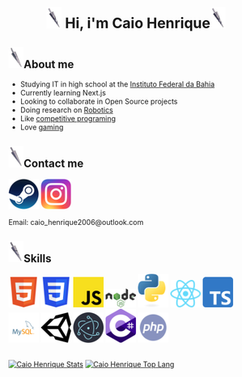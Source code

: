<h1 align="center"><img width="30px" src="Coiled nail.png" /> Hi, i'm Caio Henrique<img width="30px" src="Coiled nail.png" /></h1>

<h2><img width="30px" src="Pure nail.png" />About me</h2>

- Studying IT in high school at the [Instituto Federal da Bahia](https://portal.ifba.edu.br/)
- Currently learning Next.js
- Looking to collaborate in Open Source projects
- Doing research on [Robotics](https://www.instagram.com/thearmengers?igsh=N3JwNGF2Z2FjcDFm)
- Like [competitive programing](https://codeforces.com/profile/Cakios)
- Love [gaming](https://steamcommunity.com/profiles/76561199191603747/)

<h2><img width="30px" src="Nail.png" />Contact me</h2>

<a href="https://steamcommunity.com/profiles/76561199191603747/"><img width="60px" src="https://raw.githubusercontent.com/caio-henrique2006/caio-henrique2006/main/Steam_icon_logo.svg" /></a>
<a href="https://www.instagram.com/caiohenrique1712?igsh=ODJwdzh6aGdsOWY="><img width="60px" src="https://raw.githubusercontent.com/caio-henrique2006/caio-henrique2006/main/Instagram_logo.svg" /></a>
<p>Email: caio_henrique2006@outlook.com</p>

<h2><img width="30px" src="Old nail.png" />Skills</h2>
<div>
<img width="60px" src="https://raw.githubusercontent.com/caio-henrique2006/caio-henrique2006/main/HTML5_Badge.svg" />
<img width="60px" src="https://raw.githubusercontent.com/caio-henrique2006/caio-henrique2006/main/CSS3_logo.svg" />
<img width="60px" src="https://raw.githubusercontent.com/caio-henrique2006/caio-henrique2006/main/Unofficial_JavaScript_logo_2.svg" />
<img width="60px" src="https://raw.githubusercontent.com/caio-henrique2006/caio-henrique2006/main/Node.js_logo.svg" />
<img width="60px" src="https://raw.githubusercontent.com/caio-henrique2006/caio-henrique2006/main/Python-logo-notext.svg" />
<img width="60px" src="https://raw.githubusercontent.com/caio-henrique2006/caio-henrique2006/main/React-icon.svg" />
<img width="60px" src="https://raw.githubusercontent.com/caio-henrique2006/caio-henrique2006/main/Typescript_logo_2020.svg" />
<img width="60px" src="https://raw.githubusercontent.com/caio-henrique2006/caio-henrique2006/main/mysql-logo-svgrepo-com.svg" />
<img width="60px" src="https://raw.githubusercontent.com/caio-henrique2006/caio-henrique2006/main/unity-svgrepo-com.svg" />
<img width="60px" src="https://raw.githubusercontent.com/caio-henrique2006/caio-henrique2006/main/Electron_Software_Framework_Logo.svg" />
<img width="60px" src="https://raw.githubusercontent.com/caio-henrique2006/caio-henrique2006/main/Logo_C_sharp.svg" />
<img width="60px" src="https://raw.githubusercontent.com/caio-henrique2006/caio-henrique2006/main/php.svg" />
</div>

<br>

[![Caio Henrique Stats](https://github-readme-stats-tau-nine-61.vercel.app/api?username=caio-henrique2006&theme=radical)](https://github.com/anuraghazra/github-readme-stats)
[![Caio Henrique Top Lang](https://github-readme-stats-tau-nine-61.vercel.app/api/top-langs/?username=caio-henrique2006&theme=radical&langs_count=6&layout=compact)](https://github.com/anuraghazra/github-readme-stats)
